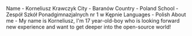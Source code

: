 Name - Korneliusz Krawczyk
City - Baranów
Country - Poland
School - Zespół Szkół Ponadgimnazjalnych nr 1 w Kępnie
Languages - Polish
About me - My name is Korneliusz, I'm 17 year-old-boy who is looking forward new experience 
and want to get deeper into the open-source world!
